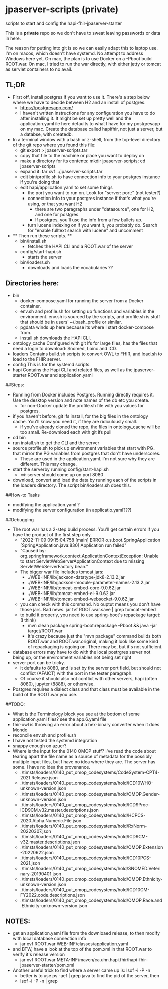 # jpaserver-scripts (private)
scripts to start and config the hapi-fhir-jpaserver-starter

This is a **private** repo so we don't have to sweat leaving passwords or data in here.

The reason for putting into git is so we can easily adapt this to laptop use.
I'm on macos, which doesn't have systemd. No attempt to address Windows here yet.
On mac, the plan is to use Docker on a -Pboot build ROOT.war. On mac, I tried to run the war
directly, with either jetty or tomcat as servlet containers to no avail. 

## TL;DR
- First off, install postgres if you want to use it. There's a step below where we have to decide between H2 and an install of postgres.
  - https://postgresapp.com/
  - I haven't written instructions for any configuration you have to do after installing it. It might be set up pretty well and the application.yaml ile here defaults to what I have for my postgresapp on my mac. Create the database called hapifhir, not just a server, but a databse, with createdb.
- In a terminal window with a bash or z-shell, from the top-level directory of the git repo where you found this file:
  - git export <branch> > jpaserver-scripts.tar
  - copy that file to the machine or place you want to deploy on
  - make a directory for its contents: mkdir jpaserver-scripts; cd jpaserver-scripts
  - expand it: tar xvf ../jpaserver-scripts.tar
  - edit bin/profile.sh to have connection info to your postgres instance if you're doing that
  - edit hapi/application.yaml to set some things
    - the port you want to run on. Look for "server: port:" (not tester?)
    - connection info to your postgres instance if that's what you're using, or that you want H2
      - there are two paragraphs under "datasource", one for H2, and one for postgres.
      - If postgres, you'll use the info from a few bullets up.
    - turn lucene indexing on if you want it, you probably do. Search for "enable fulltext search with lucene" and uncomment
- ** Then run these scripts. **
  - bin/install.sh
    - fetches the HAPI CLI and a ROOT.war of the server
  - config/start-hapi.sh
    - starts the server
  - bin/loaders.sh
    - downloads and loads the vocabularies ??

## Directories here:
- bin
  - docker-compose.yaml for running the server from a Docker container.
  - env.sh and profile.sh for setting up functions and variables in the environment. env.sh is sourced by the scripts, and profile.sh is stuff that should be in users' ~/.bash_profile or similar. 
  - pgdata winds up here because its where I start docker-compose from.
  - install.sh downloads the HAPI CLI.
- ontology_cache Configured with git lfs for large files, has the files that need a login to download: Snomed, Loinc and ICD.
- loaders Contains build.sh scripts to convert OWL to FHIR, and load.sh to load to the FHIR server.
- config This is for the systemd scripts.
- hapi Contains the Hapi CLI and related files, as well as the jpaserver-starter ROOT.war and application.yaml


##Steps:
- Running from Docker includes Postgres. Running directly requires it. Use the desktop version and note names of the db etc you create.
  - for non-Docker update the profile.sh file with you values for postgres.
- if you haven't before, git lfs install, for the big files in the ontology cache. You'll know you need it, if they are ridiculously small.
  - if you've already cloned the repo, the files in ontology_cache will be too small. Re-download each with git lfs pull <file>
- cd bin
- run install.sh to get the CLI and the server
- source profile.sh  to pick up environment variables that start with PG_ that mirror the PG variables from postgres that don't have underscores.
    - These are used in the application.yaml. I'm not sure why they are different. This may change.
- start the serverby running config/start-hapi.sh
  - ==> server should come up on port 8080
- download, convert and load the data by running each of the scripts in the loaders directory. The script bin/loaders.sh does this.

##How-to Tasks
- modifying the application.yaml ?
- modifying the server configuration (in applicatio.yaml???)

##Debugging
- The root war has a 2-step build process. You'll get certain errors if you have the product of the first step only.
  - "2022-11-09 09:15:04.758 [main] ERROR o.s.boot.SpringApplication [SpringApplication.java:830] Application run failed"
  - "Caused by: org.springframework.context.ApplicationContextException: Unable to start ServletWebServerApplicationContext due to missing ServletWebServerFactory bean."
  - The bigger war file includes tomcat jars:
    - ./WEB-INF/lib/jackson-datatype-jdk8-2.13.2.jar
    - ./WEB-INF/lib/jackson-module-parameter-names-2.13.2.jar
    - ./WEB-INF/lib/tomcat-embed-core-9.0.62.jar
    - ./WEB-INF/lib/tomcat-embed-el-9.0.62.jar
    - ./WEB-INF/lib/tomcat-embed-websocket-9.0.62.jar
  - you can check with this command. No ouptut means you don't have those jars. Bad news.  jar tvf ROOT.war.save | grep tomcat-embed
  - to build it properly, you need to use spring-boot's repackage target: (I think)
    - mvn clean package spring-boot:repackage -Pboot && java -jar target/ROOT.war
    - It's crazy because just the "mvn package" command builds both ROOT.war and ROOT.war.original, making it look like some kind of repackaging is ogoing on. There may be, but it's not sufficient.
- database errors may have to do with the local postrgres server not being up, or the environment variables not being set right
- server port can be tricky. 
  - it defaults to 8080, and is set by the server port field, but should not conflict (AFAICT) with the port in the tester paragraph.
  - Of course it should also not conflict with other servers, hapi (often 8080), jupyter (8888), or otherwise.
- Postgres requires a dialect class and that class must be available in the build of the ROOT.war you use.


##TODO:
- What is the Terminology block you see at the bottom of some application.yaml files? see the app.6.yaml file
- fhir-owl is throwing an error about a hex-binary converter when it does Mondo
- reconcile env.sh and profile.sh
- I have not tested the systemd integration
- snappy enough on azuer?
- Where is the input for the 0140 OMOP stuff? I've read the code about tearing apart the file name as a source of metadata for the possibly multiple input files, but I have no idea where they are. The server has some. I have no idea the provenance.
  - ./timsts/loaders/0140_put_omop_codesystems/CodeSystem-CPT4-2021.Release.json
  - ./timsts/loaders/0140_put_omop_codesystems/hold/ICD10WHO-unknown-version.json
  - ./timsts/loaders/0140_put_omop_codesystems/hold/OMOP.Gender-unknown-version.json
  - ./timsts/loaders/0140_put_omop_codesystems/hold/ICD9Proc-ICD9CM.v32.master.descriptions.json
  - ./timsts/loaders/0140_put_omop_codesystems/hold/HCPCS-2020.Alpha.Numeric.File.json
  - ./timsts/loaders/0140_put_omop_codesystems/hold/RxNorm-20220307.json
  - ./timsts/loaders/0140_put_omop_codesystems/hold/ICD9CM-v32.master.descriptions.json
  - ./timsts/loaders/0140_put_omop_codesystems/hold/OMOP.Extension-20220622.json
  - ./timsts/loaders/0140_put_omop_codesystems/hold/ICD10PCS-2021.json
  - ./timsts/loaders/0140_put_omop_codesystems/hold/SNOMED.Veterinary-20190401.json
  - ./timsts/loaders/0140_put_omop_codesystems/hold/OMOP.Ethnicity-unknown-version.json
  - ./timsts/loaders/0140_put_omop_codesystems/hold/ICD10CM-FY2022.code.descriptions.json
  - ./timsts/loaders/0140_put_omop_codesystems/hold/OMOP.Race.and.Ethnicity-unknown-version.json


## NOTES:
- get an application.yaml file from the downloaed release, to then modify with local database connection info
  - jar xvf ROOT.war WEB-INF/classes/application.yaml
- and BTW, have a look at the top of the pom.xml in that ROOT.war to verify it's release version
  -  jar   xvf ROOT.war META-INF/maven/ca.uhn.hapi.fhir/hapi-fhir-jpaserver-starter/pom.xml
- Another useful trick to find where a server came up is: lsof -i -P -n
    - better is to use ps -aef | grep java to find the pid of the server, then
    - lsof -i -P -n | grep <pid>
